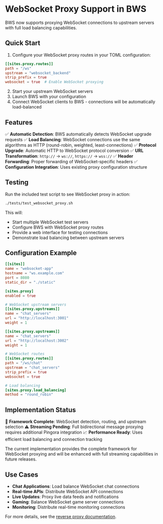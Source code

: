 # WebSocket Proxy Support in BWS

BWS now supports proxying WebSocket connections to upstream servers with full load balancing capabilities.

## Quick Start

1. Configure your WebSocket proxy routes in your TOML configuration:

```toml
[[sites.proxy.routes]]
path = "/ws"
upstream = "websocket_backend"
strip_prefix = true
websocket = true  # Enable WebSocket proxying
```

2. Start your upstream WebSocket servers
3. Launch BWS with your configuration
4. Connect WebSocket clients to BWS - connections will be automatically load-balanced

## Features

✅ **Automatic Detection**: BWS automatically detects WebSocket upgrade requests
✅ **Load Balancing**: WebSocket connections use the same algorithms as HTTP (round-robin, weighted, least-connections)
✅ **Protocol Upgrade**: Automatic HTTP to WebSocket protocol conversion
✅ **URL Transformation**: `http://` → `ws://`, `https://` → `wss://`
✅ **Header Forwarding**: Proper forwarding of WebSocket-specific headers
✅ **Configuration Integration**: Uses existing proxy configuration structure

## Testing

Run the included test script to see WebSocket proxy in action:

```bash
./tests/test_websocket_proxy.sh
```

This will:
- Start multiple WebSocket test servers
- Configure BWS with WebSocket proxy routes  
- Provide a web interface for testing connections
- Demonstrate load balancing between upstream servers

## Configuration Example

```toml
[[sites]]
name = "websocket-app"
hostname = "ws.example.com"
port = 8080
static_dir = "./static"

[sites.proxy]
enabled = true

# WebSocket upstream servers
[[sites.proxy.upstreams]]
name = "chat_servers"
url = "http://localhost:3001"
weight = 1

[[sites.proxy.upstreams]]
name = "chat_servers"
url = "http://localhost:3002"
weight = 1

# WebSocket routes
[[sites.proxy.routes]]
path = "/ws/chat"
upstream = "chat_servers"
strip_prefix = true
websocket = true

# Load balancing
[sites.proxy.load_balancing]
method = "round_robin"
```

## Implementation Status

🚀 **Framework Complete**: WebSocket detection, routing, and upstream selection
⚠️ **Streaming Pending**: Full bidirectional message proxying requires additional Pingora integration
📈 **Performance Ready**: Uses efficient load balancing and connection tracking

The current implementation provides the complete framework for WebSocket proxying and will be enhanced with full streaming capabilities in future releases.

## Use Cases

- **Chat Applications**: Load balance WebSocket chat connections
- **Real-time APIs**: Distribute WebSocket API connections
- **Live Updates**: Proxy live data feeds and notifications
- **Gaming**: Balance WebSocket game server connections
- **Monitoring**: Distribute real-time monitoring connections

For more details, see the [reverse proxy documentation](docs/src/reverse-proxy.md).
